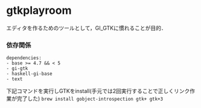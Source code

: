 # gtkplayroom

エディタを作るためのツールとして，GI_GTKに慣れることが目的．

### 依存関係
```
dependencies:
- base >= 4.7 && < 5
- gi-gtk
- haskell-gi-base
- text
```

下記コマンドを実行しGTKをinstall(手元では2回実行することで正しくリンク作業が完了した)
```brew install gobject-introspection gtk+ gtk+3```
